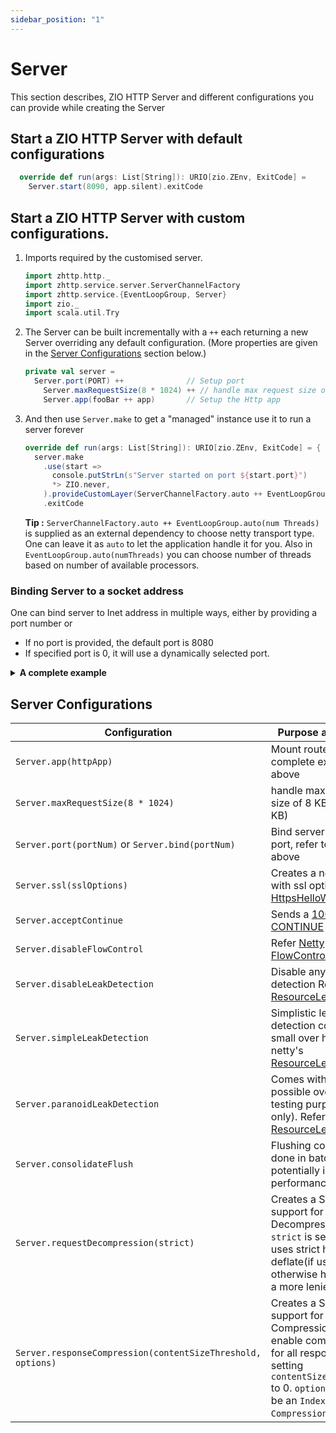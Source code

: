 ```yaml
---
sidebar_position: "1"
---
```

# Server

This section describes, ZIO HTTP Server and different configurations you can provide while creating the Server 

## Start a ZIO HTTP Server with default configurations
```scala
  override def run(args: List[String]): URIO[zio.ZEnv, ExitCode] =
    Server.start(8090, app.silent).exitCode
```
## Start a ZIO HTTP Server with custom configurations.
1. Imports required by the customised server. 
    ```scala
    import zhttp.http._
    import zhttp.service.server.ServerChannelFactory
    import zhttp.service.{EventLoopGroup, Server}
    import zio._
    import scala.util.Try
    ```
2. The Server can be built incrementally with a `++` each returning a new Server overriding any default configuration. (More properties are given in the [Server Configurations](#server-configurations) section below.)
    ```scala
    private val server =
      Server.port(PORT) ++              // Setup port
        Server.maxRequestSize(8 * 1024) ++ // handle max request size of 8 KB (default 4 KB)
        Server.app(fooBar ++ app)       // Setup the Http app
    ```
3. And then use ```Server.make``` to get a "managed" instance use it to run a server forever
    ```scala
    override def run(args: List[String]): URIO[zio.ZEnv, ExitCode] = {
      server.make
        .use(start =>
          console.putStrLn(s"Server started on port ${start.port}")
          *> ZIO.never,
        ).provideCustomLayer(ServerChannelFactory.auto ++ EventLoopGroup.auto(2))
        .exitCode
    ```
   **Tip :** `ServerChannelFactory.auto ++ EventLoopGroup.auto(num Threads)` is supplied as an external dependency to choose netty transport type. One can leave it as `auto` to let the application handle it for you. 
   Also in `EventLoopGroup.auto(numThreads)` you can choose number of threads based on number of available processors. 

### Binding Server to a socket address
One can bind server to Inet address in multiple ways, either by providing a port number or 
- If no port is provided, the default port is 8080
- If specified port is 0, it will use a dynamically selected port.

<details>
<summary><b>A complete example </b></summary>

- Example below shows how the server can be started in forever mode to serve HTTP requests:

```scala
import zhttp.http._
import zhttp.service._
import zhttp.service.server.ServerChannelFactory
import zio._

import scala.util.Try

object HelloWorldAdvanced extends App {
  // Set a port
  private val PORT = 8090

  private val fooBar: HttpApp[Any, Nothing] = Http.collect[Request] {
    case Method.GET -> !! / "foo" => Response.text("bar")
    case Method.GET -> !! / "bar" => Response.text("foo")
  }

  private val app = Http.collectM[Request] {
    case Method.GET -> !! / "random" => random.nextString(10).map(Response.text)
    case Method.GET -> !! / "utc"    => clock.currentDateTime.map(s => Response.text(s.toString))
  }

  private val server =
    Server.port(PORT) ++              // Setup port
            Server.paranoidLeakDetection ++ // Paranoid leak detection (affects performance)
            Server.app(fooBar +++ app)      // Setup the Http app

  override def run(args: List[String]): URIO[zio.ZEnv, ExitCode] = {
    // Configure thread count using CLI
    val nThreads: Int = args.headOption.flatMap(x => Try(x.toInt).toOption).getOrElse(0)

    // Create a new server
    server.make
            .use(_ =>
              // Waiting for the server to start
              console.putStrLn(s"Server started on port $PORT")

                      // Ensures the server doesn't die after printing
                      *> ZIO.never,
            )
            .provideCustomLayer(ServerChannelFactory.auto ++ EventLoopGroup.auto(nThreads))
            .exitCode
  }
}
 ```
</details>

## Server Configurations

| **Configuration**                                           | **Purpose and usage**                                                                                                                                                                                     |
|-------------------------------------------------------------|-----------------------------------------------------------------------------------------------------------------------------------------------------------------------------------------------------------|
| `Server.app(httpApp)`                                       | Mount routes. Refer to complete example above                                                                                                                                                             |
| `Server.maxRequestSize(8 * 1024)`                           | handle max request size of 8 KB (default 4 KB)                                                                                                                                                            |
| `Server.port(portNum)` or `Server.bind(portNum)`            | Bind server to the port, refer to examples above                                                                                                                                                          |
| `Server.ssl(sslOptions)`                                    | Creates a new server with ssl options. [HttpsHelloWorld](https://github.com/dream11/zio-http/blob/main/example/src/main/scala/example/HttpsHelloWorld.scala)                                              |
| `Server.acceptContinue`                                     | Sends a [100 CONTINUE](https://www.w3.org/Protocols/rfc2616/rfc2616-sec8.html#sec8.2.3)                                                                                                                   |
| `Server.disableFlowControl`                                 | Refer [Netty FlowControlHandler](https://netty.io/4.1/api/io/netty/handler/flow/FlowControlHandler.html)                                                                                                  |
| `Server.disableLeakDetection`                               | Disable any leak detection Refer netty's [ResourceLeakDetector](https://netty.io/4.0/api/io/netty/util/ResourceLeakDetector.Level.html)                                                                   |
| `Server.simpleLeakDetection`                                | Simplistic leak detection comes with small over head. Refer netty's [ResourceLeakDetector](https://netty.io/4.0/api/io/netty/util/ResourceLeakDetector.Level.html)                                        |
| `Server.paranoidLeakDetection`                              | Comes with highest possible overhead (for testing purposes only). Refer netty's [ResourceLeakDetector](https://netty.io/4.0/api/io/netty/util/ResourceLeakDetector.Level.html)                            |
| `Server.consolidateFlush`                                   | Flushing content is done in batches. Can potentially improve performance.                                                                                                                                 |
| `Server.requestDecompression(strict)`                       | Creates a Server with support for Request Decompression.  if `strict` is set to `true` it uses strict handling of deflate(if used), otherwise handles it in a more lenient fashion.                       |
| `Server.responseCompression(contentSizeThreshold, options)` | Creates a Server with support for Response Compression. You can enable compression for all responses by setting `contentSizeThreshold` to 0. `options` should be an `IndexedSeq` of `CompressionOptions`. |
